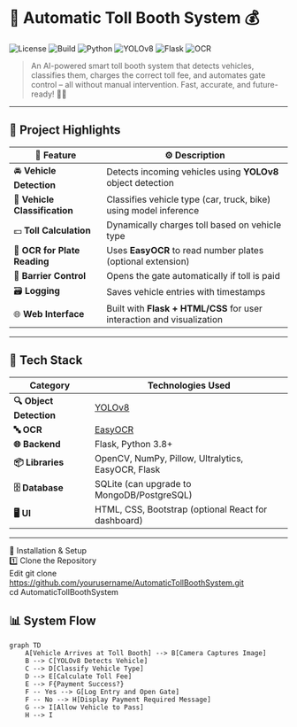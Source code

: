 # 🚗 Automatic Toll Booth System 💰

![License](https://img.shields.io/badge/license-MIT-green.svg)
![Build](https://img.shields.io/badge/build-passing-brightgreen)
![Python](https://img.shields.io/badge/python-3.8%2B-blue)
![YOLOv8](https://img.shields.io/badge/ObjectDetection-YOLOv8-purple)
![Flask](https://img.shields.io/badge/Backend-Flask-orange)
![OCR](https://img.shields.io/badge/OCR-EasyOCR-red)

> An AI-powered smart toll booth system that detects vehicles, classifies them, charges the correct toll fee, and automates gate control – all without manual intervention. Fast, accurate, and future-ready! 🌉💡

---

## 🚀 Project Highlights

| 🔧 Feature                   | ⚙️ Description |
|-----------------------------|----------------|
| 🚘 **Vehicle Detection**    | Detects incoming vehicles using **YOLOv8** object detection |
| 🧠 **Vehicle Classification**| Classifies vehicle type (car, truck, bike) using model inference |
| 💵 **Toll Calculation**     | Dynamically charges toll based on vehicle type |
| 🧾 **OCR for Plate Reading**| Uses **EasyOCR** to read number plates (optional extension) |
| 🛑 **Barrier Control**      | Opens the gate automatically if toll is paid |
| 🗃 **Logging**              | Saves vehicle entries with timestamps |
| 🌐 **Web Interface**        | Built with **Flask + HTML/CSS** for user interaction and visualization |

---

## 🧠 Tech Stack

| Category              | Technologies Used |
|-----------------------|-------------------|
| **🔍 Object Detection**  | [YOLOv8](https://github.com/ultralytics/ultralytics) |
| **🔤 OCR**              | [EasyOCR](https://github.com/JaidedAI/EasyOCR) |
| **🌐 Backend**         | Flask, Python 3.8+ |
| **📦 Libraries**       | OpenCV, NumPy, Pillow, Ultralytics, EasyOCR, Flask |
| **🗄️ Database**        | SQLite (can upgrade to MongoDB/PostgreSQL) |
| **🖥 UI**              | HTML, CSS, Bootstrap (optional React for dashboard) |

---

🧰 Installation & Setup <br>
1️⃣ Clone the Repository <br>
Edit
git clone https://github.com/yourusername/AutomaticTollBoothSystem.git <br>
cd AutomaticTollBoothSystem

## 📊 System Flow

```mermaid
graph TD
    A[Vehicle Arrives at Toll Booth] --> B[Camera Captures Image]
    B --> C[YOLOv8 Detects Vehicle]
    C --> D[Classify Vehicle Type]
    D --> E[Calculate Toll Fee]
    E --> F{Payment Success?}
    F -- Yes --> G[Log Entry and Open Gate]
    F -- No --> H[Display Payment Required Message]
    G --> I[Allow Vehicle to Pass]
    H --> I
